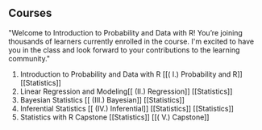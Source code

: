 ##  Courses
"Welcome to Introduction to Probability and Data with R! You’re joining thousands of learners currently enrolled in the course. I'm excited to have you in the class and look forward to your contributions to the learning community."

1. Introduction to Probability and Data with R [[( I.) Probability and R]] [[Statistics]]
2.   Linear Regression and Modeling[[ (II.) Regression]] [[Statistics]]
3.   Bayesian Statistics [[ (III.) Bayesian]] [[Statistics]]
4.   Inferential Statistics [[ (IV.) Inferential]] [[Statistics]] [[Statistics]]
5.   Statistics with R Capstone [[Statistics]] [[( V.) Capstone]]
